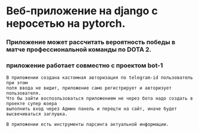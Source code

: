 # Веб-приложение на django с неросетью на pytorch.

### Приложение может рассчитать вероятность победы в матче профессиональной команды по DOTA 2. 

### приложение работает совместно с проектом bot-1

```
В приложении создана кастомная авторизация по telegram-id пользователь при этом 
поля ввода не видит, приложение само регистрирует и авторизует пользователя.
Что бы зайти воспозльзоваться приложением не через бота надо создать в проекте супер юзера 
выполнить вход через Админ панель и перецти на сайт, иначе будет высвечиваться заглушка.

В приложении есть инструменты парсинга актуальной информации.
```
